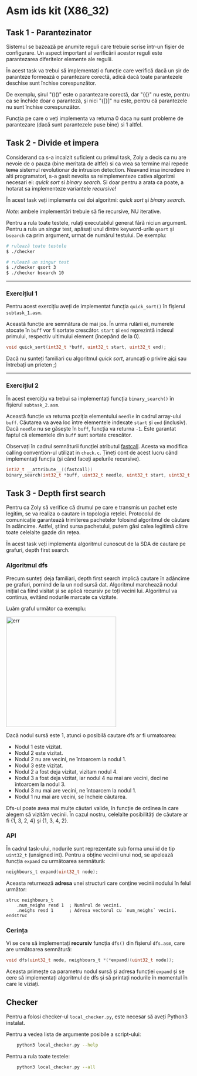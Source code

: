 # Asm ids kit (X86_32)

## Task 1 - Parantezinator

Sistemul se bazează pe anumite reguli care trebuie scrise într-un fișier de configurare.
Un aspect important al verificării acestor reguli este parantezarea diferitelor elemente ale regulii.

În acest task va trebui să implementați o funcție care verifică dacă un șir de paranteze formează o parantezare corectă, adică dacă toate parantezele deschise sunt închise corespunzător.

De exemplu, șirul "()()" este o parantezare corectă, dar "{{}" nu este, pentru ca se închide doar o paranteză, și nici "{[}]" nu este, pentru că parantezele nu sunt închise corespunzător.

Funcția pe care o veți implementa va returna 0 daca nu sunt probleme de parantezare (dacă sunt parantezele puse bine) si 1 altfel.

## Task 2 - Divide et impera

Considerand ca s-a incalzit suficient cu primul task, Zoly a decis ca nu are nevoie de o pauza (bine meritata de altfel) si ca vrea sa termine mai repede ~~tema~~ sistemul revolutionar de intrusion detection. Neavand insa incredere in alti programatori, s-a gasit nevoita sa reimplementeze cativa algoritmi necesari ei: *quick sort* si *binary search*. Si doar pentru a arata ca poate, a hotarat sa implementeze variantele *recursive*!

În acest task veți implementa cei doi algoritmi: *quick sort* și *binary search*.

*Note:* ambele implementări trebuie să fie recursive, NU iterative.

Pentru a rula toate testele, rulați executabilul generat fără niciun argument. Pentru a rula un singur test, apăsați unul dintre keyword-urile `qsort` și `bsearch` ca prim argument, urmat de numărul testului.
De exemplu:

```bash
# rulează toate testele
$ ./checker

# rulează un singur test
$ ./checker qsort 3
$ ./checker bsearch 10
```

---

### Exercițiul 1

Pentru acest exercițiu aveți de implementat funcția `quick_sort()` în fișierul `subtask_1.asm`.

Această funcție are semnătura de mai jos. În urma rulării ei, numerele stocate în `buff` vor fi sortate crescător. `start` și `end` reprezintă indexul primului, respectiv ultimului element (începând de la 0).

```c
void quick_sort(int32_t *buff, uint32_t start, uint32_t end);
```

Dacă nu sunteți familiari cu algoritmul *quick sort*, aruncați o privire [aici](https://www.programiz.com/dsa/quick-sort) sau întrebați un prieten ;)

---

### Exercițiul 2

În acest exercițiu va trebui sa implementați funcția `binary_search()` în fișierul `subtask_2.asm`.

Această funcție va returna poziția elementului `needle` in cadrul array-ului `buff`. Căutarea va avea loc între elementele indexate `start` și `end` (inclusiv). Dacă `needle` nu se găsește în `buff`, funcția va returna `-1`. Este garantat faptul că elementele din `buff` sunt sortate crescător.

Observați în cadrul semnăturii funcției atributul [fastcall](https://gcc.gnu.org/onlinedocs/gcc-4.7.0/gcc/Function-Attributes.html).
Acesta va modifica calling convention-ul utilizat in `check.c`. Țineți cont de acest lucru când implementați funcția (și când faceți apelurile recursive).

```c
int32_t __attribute__((fastcall))
binary_search(int32_t *buff, uint32_t needle, uint32_t start, uint32_t end);
```

## Task 3 - Depth first search

Pentru ca Zoly să verifice că drumul pe care e transmis un pachet este legitim, se va realiza o cautare in topologia rețelei. Protocolul de comunicație garantează trimiterea pachetelor folosind algoritmul de căutare în adâncime. Astfel, știind sursa pachetului, putem găsi calea legitimă către toate celelalte gazde din rețea.

În acest task veți implementa algoritmul cunoscut de la SDA de cautare pe grafuri, depth first search.

### Algoritmul dfs

Precum sunteți deja familiari, depth first search implică cautare în adâncime pe grafuri, pornind de la un nod sursă dat. Algoritmul marchează nodul inițial ca fiind visitat și se aplică recursiv pe toți vecini lui. Algoritmul va continua, evitând nodurile marcate ca vizitate.

Luăm graful următor ca exemplu:

<img src="https://upload.wikimedia.org/wikipedia/commons/thumb/2/23/Directed_graph_no_background.svg/1280px-Directed_graph_no_background.svg.png" alt="err" width="300"/>

Dacă nodul sursă este 1, atunci o posibilă cautare dfs ar fi urmatoarea:

- Nodul 1 este vizitat.
- Nodul 2 este vizitat.
- Nodul 2 nu are vecini, ne întoarcem la nodul 1.
- Nodul 3 este vizitat.
- Nodul 2 a fost deja vizitat, vizitam nodul 4.
- Nodul 3 a fost deja vizitat, iar nodul 4 nu mai are vecini, deci ne întoarcem la nodul 3.
- Nodul 3 nu mai are vecini, ne întoarcem la nodul 1.
- Nodul 1 nu mai are vecini, se încheie căutarea.

Dfs-ul poate avea mai multe căutari valide, în funcție de ordinea în care alegem să vizităm vecinii. În cazul nostru, celelalte posibilități de căutare ar fi {1, 3, 2, 4} și {1, 3, 4, 2}.

### API

În cadrul task-ului, nodurile sunt reprezentate sub forma unui id de tip `uint32_t` (unsigned int).
Pentru a obține vecinii unui nod, se apelează funcția `expand` cu următoarea semnătură:

```c
neighbours_t expand(uint32_t node);
```

Aceasta returnează **adresa** unei structuri care conține vecinii nodului în felul următor:

```x86asm
struc neighbours_t
    .num_neighs resd 1  ; Numărul de vecini.
    .neighs resd 1      ; Adresa vectorul cu `num_neighs` vecini.
endstruc
```

### Cerința

Vi se cere să implementați **recursiv** funcția `dfs()` din fișierul `dfs.asm`, care are următoarea semnătură:

```c
void dfs(uint32_t node, neighbours_t *(*expand)(uint32_t node));
```

Aceasta primește ca parametru nodul sursă și adresa funcției `expand` și se cere să implementați algoritmul de dfs și să printați nodurile în momentul în care le viziați.

## Checker

Pentru a folosi checker-ul `local_checker.py`, este necesar să aveți Python3 instalat.

Pentru a vedea lista de argumente posibile a script-ului:

```bash
    python3 local_checker.py --help
```

Pentru a rula toate testele:

```bash
    python3 local_checker.py --all
```
